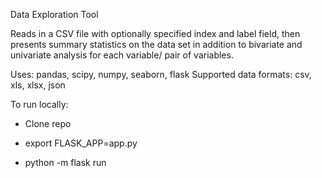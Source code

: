 Data Exploration Tool

Reads in a CSV file with optionally specified index and label field, then presents summary statistics on the data set in addition to bivariate and univariate analysis for each variable/ pair of variables.

Uses: pandas, scipy, numpy, seaborn, flask
Supported data formats: csv, xls, xlsx, json


To run locally:


- Clone repo


- export FLASK_APP=app.py


- python -m flask run
